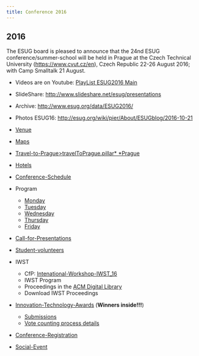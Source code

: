 ```yaml
---
title: Conference 2016
---
```


## 2016

The ESUG board is pleased to announce that the 24nd ESUG conference/summer-school will be held in Prague at the Czech Technical University (<https://www.cvut.cz/en>), Czech Republic 22-26 August 2016; with Camp Smalltalk 21 August.

- Videos are on Youtube: [PlayList ESUG2016 Main](https://www.youtube.com/playlist?list=PLJ5nSnWzQXi8pkvGyi1ZniLcAu_J8OFRs)
- SlideShare: <http://www.slideshare.net/esug/presentations>
- Archive: <http://www.esug.org/data/ESUG2016/>



- Photos ESUG16: <http://esug.org/wiki/pier/About/ESUGblog/2016-10-21>


- [Venue](venue2016.html)
- [Maps](maps2016.html)
- [Travel-to-Prague>travelToPrague.pillar* *Prague](https://en.wikipedia.org/wiki/Prague)
- [Hotels](hotels.html)
- [Conference-Schedule](confSchedule.html)
- Program
  - [Monday](monday.html)
  - [Tuesday](tuesday.html)
  - [Wednesday](wednesday.html)
  - [Thursday](thursday.html)
  - [Friday](friday.html)
- [Call-for-Presentations](call2016.html)
- [Student-volunteers](callForStudents2016.html)
- IWST
  - CfP: [Intenational-Workshop-IWST_16](cfpIWST2016.html)
  - IWST Program
  - Proceedings in the [ACM Digital Library](http://dl.acm.org/citation.cfm?id=2991041&preflayout=flat)
  - Download IWST Proceedings
- [Innovation-Technology-Awards](innovationAwards2016.html) (**Winners inside!!!**)
  - [Submissions](submissions2016.html)
  - [Vote counting process details](../process_details.html)
- [Conference-Registration](confRegistration.html)
- [Social-Event](socialEvent2016.html)
